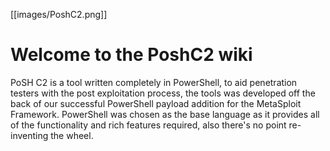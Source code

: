 [[images/PoshC2.png]]

# Welcome to the PoshC2 wiki

PoSH C2 is a tool written completely in PowerShell, to aid penetration testers with the post exploitation process, the tools was developed off the back of our successful PowerShell payload addition for the MetaSploit Framework. PowerShell was chosen as the base language as it provides all of the functionality and rich features required, also there's no point re-inventing the wheel.
